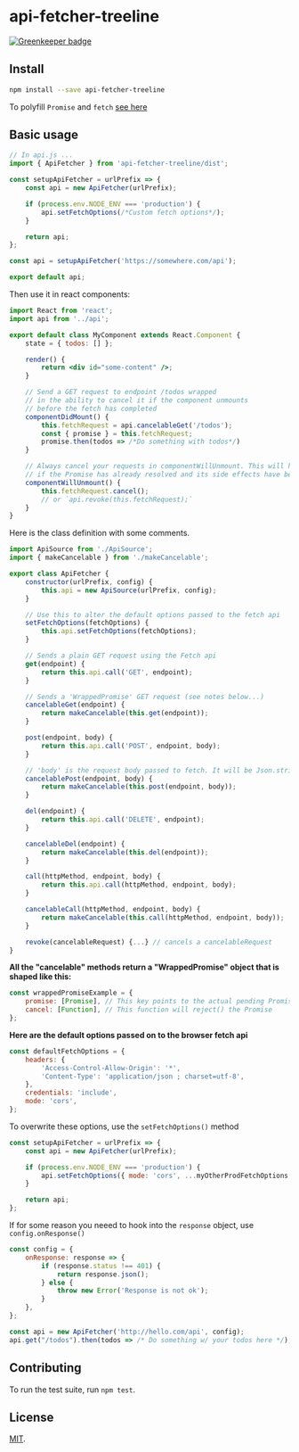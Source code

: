 # api-fetcher-treeline

[![Greenkeeper badge](https://badges.greenkeeper.io/rollup/rollup-starter-lib.svg)](https://greenkeeper.io/)

## Install

```bash
npm install --save api-fetcher-treeline
```

To polyfill `Promise` and `fetch` [see here](https://github.com/facebook/create-react-app/tree/master/packages/react-app-polyfill)

## Basic usage

```javascript
// In api.js ...
import { ApiFetcher } from 'api-fetcher-treeline/dist';

const setupApiFetcher = urlPrefix => {
	const api = new ApiFetcher(urlPrefix);

	if (process.env.NODE_ENV === 'production') {
		api.setFetchOptions(/*Custom fetch options*/);
	}

	return api;
};

const api = setupApiFetcher('https://somewhere.com/api');

export default api;
```

Then use it in react components:

```jsx
import React from 'react';
import api from '../api';

export default class MyComponent extends React.Component {
	state = { todos: [] };

	render() {
		return <div id="some-content" />;
	}

	// Send a GET request to endpoint /todos wrapped
	// in the ability to cancel it if the component unmounts
	// before the fetch has completed
	componentDidMount() {
		this.fetchRequest = api.cancelableGet('/todos');
		const { promise } = this.fetchRequest;
		promise.then(todos => /*Do something with todos*/)
	}

	// Always cancel your requests in componentWillUnmount. This will have no effect
	// if the Promise has already resolved and its side effects have been issued.
	componentWillUnmount() {
		this.fetchRequest.cancel();
		// or `api.revoke(this.fetchRequest);`
	}
}
```

Here is the class definition with some comments.

```javascript
import ApiSource from './ApiSource';
import { makeCancelable } from './makeCancelable';

export class ApiFetcher {
	constructor(urlPrefix, config) {
		this.api = new ApiSource(urlPrefix, config);
	}

	// Use this to alter the default options passed to the fetch api
	setFetchOptions(fetchOptions) {
		this.api.setFetchOptions(fetchOptions);
	}

	// Sends a plain GET request using the Fetch api
	get(endpoint) {
		return this.api.call('GET', endpoint);
	}

	// Sends a 'WrappedPromise' GET request (see notes below...)
	cancelableGet(endpoint) {
		return makeCancelable(this.get(endpoint));
	}

	post(endpoint, body) {
		return this.api.call('POST', endpoint, body);
	}

	// 'body' is the request body passed to fetch. It will be Json.stringify()ed
	cancelablePost(endpoint, body) {
		return makeCancelable(this.post(endpoint, body));
	}

	del(endpoint) {
		return this.api.call('DELETE', endpoint);
	}

	cancelableDel(endpoint) {
		return makeCancelable(this.del(endpoint));
	}

	call(httpMethod, endpoint, body) {
		return this.api.call(httpMethod, endpoint, body);
	}

	cancelableCall(httpMethod, endpoint, body) {
		return makeCancelable(this.call(httpMethod, endpoint, body));
	}

	revoke(cancelableRequest) {...} // cancels a cancelableRequest
}
```

**All the "cancelable" methods return a "WrappedPromise" object that is shaped like this:**

```javascript
const wrappedPromiseExample = {
	promise: [Promise], // This key points to the actual pending Promise
	cancel: [Function], // This function will reject() the Promise
};
```

**Here are the default options passed on to the browser fetch api**

```javascript
const defaultFetchOptions = {
	headers: {
		'Access-Control-Allow-Origin': '*',
		'Content-Type': 'application/json ; charset=utf-8',
	},
	credentials: 'include',
	mode: 'cors',
};
```

To overwrite these options, use the `setFetchOptions()` method

```javascript
const setupApiFetcher = urlPrefix => {
	const api = new ApiFetcher(urlPrefix);

	if (process.env.NODE_ENV === 'production') {
		api.setFetchOptions({ mode: 'cors', ...myOtherProdFetchOptions });
	}

	return api;
};
```

If for some reason you neeed to hook into the `response` object, use `config.onResponse()`

```javascript
const config = {
	onResponse: response => {
		if (response.status !== 401) {
			return response.json();
		} else {
			throw new Error('Response is not ok');
		}
	},
};

const api = new ApiFetcher('http://hello.com/api', config);
api.get("/todos").then(todos => /* Do something w/ your todos here */);
```

## Contributing

To run the test suite, run `npm test`.

## License

[MIT](LICENSE).
